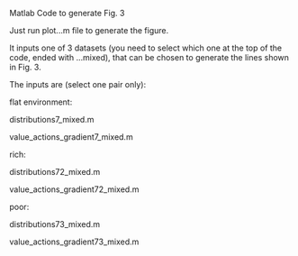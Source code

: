 Matlab Code to generate Fig. 3

Just run plot...m file to generate the figure.

It inputs one of 3 datasets (you need to select which one at the top of the code, ended with ...mixed), that can be chosen to generate the lines shown in Fig. 3.

The inputs are (select one pair only):

flat environment:

distributions7_mixed.m

value_actions_gradient7_mixed.m

rich:

distributions72_mixed.m

value_actions_gradient72_mixed.m

poor:

distributions73_mixed.m

value_actions_gradient73_mixed.m
